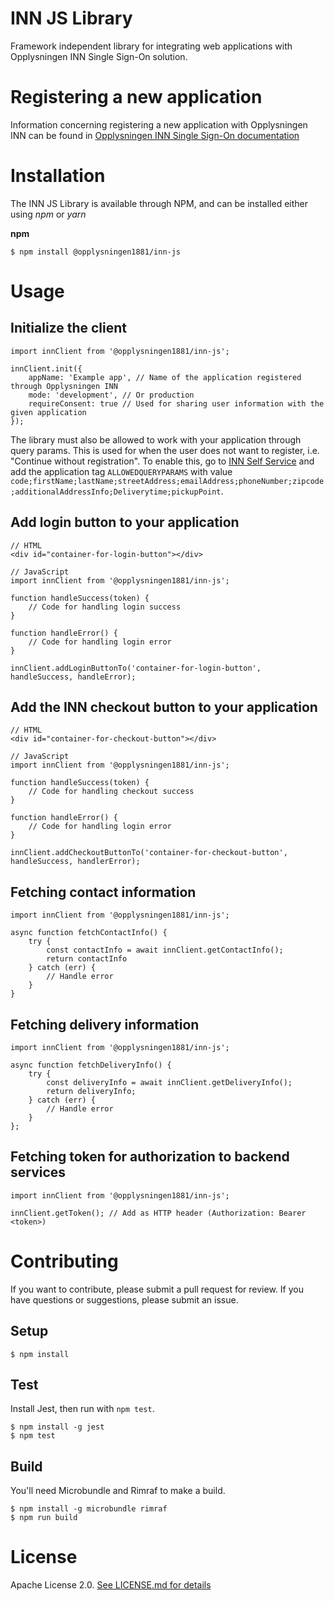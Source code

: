 # INN JS Library

Framework independent library for integrating web applications with Opplysningen INN Single Sign-On solution.

# Registering a new application

Information concerning registering a new application with Opplysningen INN can be found in [Opplysningen INN Single Sign-On documentation](https://inn-prod-ss.opplysningen.no/innss/docs.html)

# Installation

The INN JS Library is available through NPM, and can be installed either using _npm_ or _yarn_

**npm**

```
$ npm install @opplysningen1881/inn-js
```

# Usage

## Initialize the client

```
import innClient from '@opplysningen1881/inn-js';

innClient.init({
    appName: 'Example app', // Name of the application registered through Opplysningen INN
    mode: 'development', // Or production
    requireConsent: true // Used for sharing user information with the given application
});
```

The library must also be allowed to work with your application through query params. This is used for when the user does not want to register, i.e. "Continue without registration". To enable this, go to [INN Self Service](https://inn-prod-ss.opplysningen.no/innss/) and add the application tag `ALLOWEDQUERYPARAMS` with value `code;firstName;lastName;streetAddress;emailAddress;phoneNumber;zipcode;additionalAddressInfo;Deliverytime;pickupPoint`.

## Add login button to your application

```
// HTML
<div id="container-for-login-button"></div>

// JavaScript
import innClient from '@opplysningen1881/inn-js';

function handleSuccess(token) {
    // Code for handling login success
}

function handleError() {
    // Code for handling login error
}

innClient.addLoginButtonTo('container-for-login-button', handleSuccess, handleError);
```

## Add the INN checkout button to your application

```
// HTML
<div id="container-for-checkout-button"></div>

// JavaScript
import innClient from '@opplysningen1881/inn-js';

function handleSuccess(token) {
    // Code for handling checkout success
}

function handleError() {
    // Code for handling login error
}

innClient.addCheckoutButtonTo('container-for-checkout-button', handleSuccess, handlerError);
```

## Fetching contact information

```
import innClient from '@opplysningen1881/inn-js';

async function fetchContactInfo() {
    try {
        const contactInfo = await innClient.getContactInfo();
        return contactInfo
    } catch (err) {
        // Handle error
    }
}
```

## Fetching delivery information

```
import innClient from '@opplysningen1881/inn-js';

async function fetchDeliveryInfo() {
    try {
        const deliveryInfo = await innClient.getDeliveryInfo();
        return deliveryInfo;
    } catch (err) {
        // Handle error
    }
};
```

## Fetching token for authorization to backend services

```
import innClient from '@opplysningen1881/inn-js';

innClient.getToken(); // Add as HTTP header (Authorization: Bearer <token>)
```

# Contributing

If you want to contribute, please submit a pull request for review. If you have questions or suggestions, please submit an issue.

## Setup

```
$ npm install
```

## Test

Install Jest, then run with `npm test`.

```
$ npm install -g jest
$ npm test
```

## Build

You'll need Microbundle and Rimraf to make a build.

```
$ npm install -g microbundle rimraf
$ npm run build
```

# License

Apache License 2.0. [See LICENSE.md for details](https://github.com/capralifecycle/INN-JS/blob/master/LICENSE)
